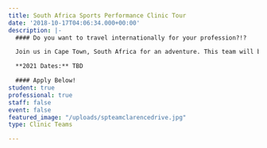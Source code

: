 ```yaml
---
title: South Africa Sports Performance Clinic Tour
date: '2018-10-17T04:06:34.000+00:00'
description: |-
  #### Do you want to travel internationally for your profession?!?

  Join us in Cape Town, South Africa for an adventure. This team will be teaching at the University of Western Cape and interacting with professionals and students from the region. Experience the South African Sports Science Institute. A variety of sports medicine, strength & conditioning, exercise science professionals and students are needed to fill out this team. Help us co-host conferences and clinics on sports medicine and strength & conditioning with professionals and students, while communicating Christ’s love with others!

  **2021 Dates:** TBD

  #### Apply Below!
student: true
professional: true
staff: false
event: false
featured_image: "/uploads/spteamclarencedrive.jpg"
type: Clinic Teams

---
```

